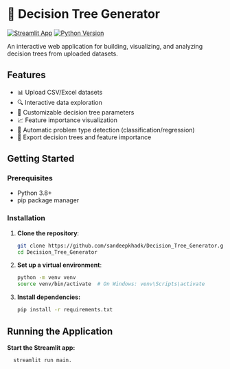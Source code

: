 #  🌳 Decision Tree Generator

[![Streamlit App](https://static.streamlit.io/badges/streamlit_badge_black_white.svg)](https://your-app-url.streamlit.app/)
[![Python Version](https://img.shields.io/badge/python-3.8%2B-blue)](https://www.python.org/downloads/)

An interactive web application for building, visualizing, and analyzing decision trees from uploaded datasets.


## Features

-  📊 Upload CSV/Excel datasets
-  🔍 Interactive data exploration
-  🌳 Customizable decision tree parameters
-  📈 Feature importance visualization
-  🎯 Automatic problem type detection (classification/regression)
-  💾 Export decision trees and feature importance

## Getting Started

### Prerequisites

- Python 3.8+
- pip package manager

### Installation

1. **Clone the repository**:
   ```bash
   git clone https://github.com/sandeepkhadk/Decision_Tree_Generator.git
   cd Decision_Tree_Generator
   
2. **Set up a virtual environment**:
   ```bash
   python -m venv venv
   source venv/bin/activate  # On Windows: venv\Scripts\activate

3. **Install dependencies:**
    ```bash
   pip install -r requirements.txt

## Running the Application
  **Start the Streamlit app:**
   ```bash
     streamlit run main.



 
